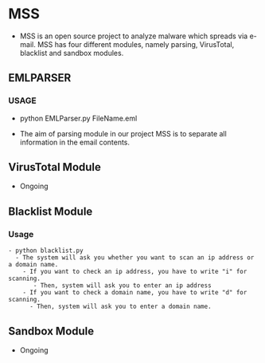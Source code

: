 # MSS
- MSS is an open source project to analyze malware which spreads via e-mail. MSS has four different modules, namely parsing, VirusTotal, blacklist and sandbox modules.

## EMLPARSER

### USAGE

- python EMLParser.py FileName.eml

- The aim of parsing module in our project MSS is to separate all information in the email contents.

## VirusTotal Module
- Ongoing

## Blacklist Module

  ### Usage
    - python blacklist.py 
      - The system will ask you whether you want to scan an ip address or a domain name.
        - If you want to check an ip address, you have to write "i" for scanning.
           - Then, system will ask you to enter an ip address
        - If you want to check a domain name, you have to write "d" for scanning.
          - Then, system will ask you to enter a domain name.
        

## Sandbox Module
- Ongoing
